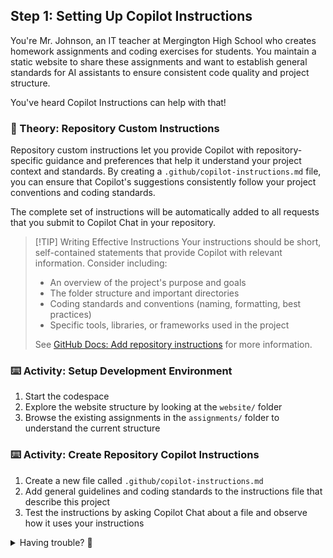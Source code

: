## Step 1: Setting Up Copilot Instructions

You're Mr. Johnson, an IT teacher at Mergington High School who creates homework assignments and coding exercises for students. You maintain a static website to share these assignments and want to establish general standards for AI assistants to ensure consistent code quality and project structure.

You've heard Copilot Instructions can help with that!

<!-- TODO: Add website screenshot in a details section -->

### 📖 Theory: Repository Custom Instructions

Repository custom instructions let you provide Copilot with repository-specific guidance and preferences that help it understand your project context and standards. By creating a `.github/copilot-instructions.md` file, you can ensure that Copilot's suggestions consistently follow your project conventions and coding standards.

The complete set of instructions will be automatically added to all requests that you submit to Copilot Chat in your repository.

> [!TIP] Writing Effective Instructions
> Your instructions should be short, self-contained statements that provide Copilot with relevant information. Consider including:
>
> - An overview of the project's purpose and goals
> - The folder structure and important directories
> - Coding standards and conventions (naming, formatting, best practices)
> - Specific tools, libraries, or frameworks used in the project
>
> See [GitHub Docs: Add repository instructions](https://docs.github.com/en/copilot/how-tos/custom-instructions/adding-repository-custom-instructions-for-github-copilot) for more information.


### ⌨️ Activity: Setup Development Environment

1. Start the codespace
1. Explore the website structure by looking at the `website/` folder
1. Browse the existing assignments in the `assignments/` folder to understand the current structure

### ⌨️ Activity: Create Repository Copilot Instructions

1. Create a new file called `.github/copilot-instructions.md`
1. Add general guidelines and coding standards to the instructions file that describe this project
1. Test the instructions by asking Copilot Chat about a file and observe how it uses your instructions

<details>
<summary>Having trouble? 🤷</summary><br/>

- The `.github/copilot-instructions.md` file should be at the root of the `.github` folder
- Include information about the project structure, educational standards, and any coding conventions
- You can reference the existing content structure to understand what guidelines would be helpful

</details>

